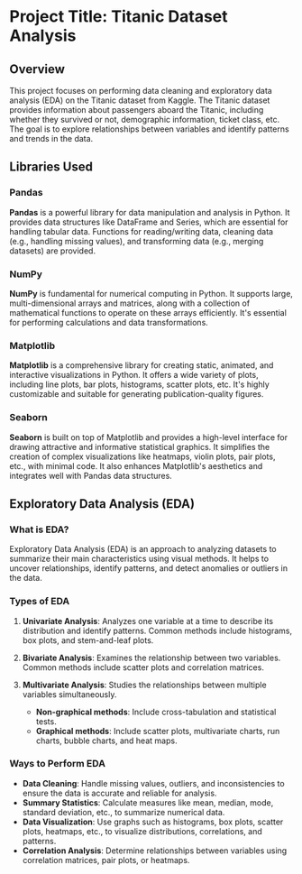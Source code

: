 # Project Title: Titanic Dataset Analysis

## Overview
This project focuses on performing data cleaning and exploratory data analysis (EDA) on the Titanic dataset from Kaggle. The Titanic dataset provides information about passengers aboard the Titanic, including whether they survived or not, demographic information, ticket class, etc. The goal is to explore relationships between variables and identify patterns and trends in the data.

## Libraries Used

### Pandas
**Pandas** is a powerful library for data manipulation and analysis in Python. It provides data structures like DataFrame and Series, which are essential for handling tabular data. Functions for reading/writing data, cleaning data (e.g., handling missing values), and transforming data (e.g., merging datasets) are provided.

### NumPy
**NumPy** is fundamental for numerical computing in Python. It supports large, multi-dimensional arrays and matrices, along with a collection of mathematical functions to operate on these arrays efficiently. It's essential for performing calculations and data transformations.

### Matplotlib
**Matplotlib** is a comprehensive library for creating static, animated, and interactive visualizations in Python. It offers a wide variety of plots, including line plots, bar plots, histograms, scatter plots, etc. It's highly customizable and suitable for generating publication-quality figures.

### Seaborn
**Seaborn** is built on top of Matplotlib and provides a high-level interface for drawing attractive and informative statistical graphics. It simplifies the creation of complex visualizations like heatmaps, violin plots, pair plots, etc., with minimal code. It also enhances Matplotlib's aesthetics and integrates well with Pandas data structures.

## Exploratory Data Analysis (EDA)

### What is EDA?
Exploratory Data Analysis (EDA) is an approach to analyzing datasets to summarize their main characteristics using visual methods. It helps to uncover relationships, identify patterns, and detect anomalies or outliers in the data.

### Types of EDA
1. **Univariate Analysis**: Analyzes one variable at a time to describe its distribution and identify patterns. Common methods include histograms, box plots, and stem-and-leaf plots.
   
2. **Bivariate Analysis**: Examines the relationship between two variables. Common methods include scatter plots and correlation matrices.

3. **Multivariate Analysis**: Studies the relationships between multiple variables simultaneously.
   - **Non-graphical methods**: Include cross-tabulation and statistical tests.
   - **Graphical methods**: Include scatter plots, multivariate charts, run charts, bubble charts, and heat maps.

### Ways to Perform EDA
- **Data Cleaning**: Handle missing values, outliers, and inconsistencies to ensure the data is accurate and reliable for analysis.
- **Summary Statistics**: Calculate measures like mean, median, mode, standard deviation, etc., to summarize numerical data.
- **Data Visualization**: Use graphs such as histograms, box plots, scatter plots, heatmaps, etc., to visualize distributions, correlations, and patterns.
- **Correlation Analysis**: Determine relationships between variables using correlation matrices, pair plots, or heatmaps.
